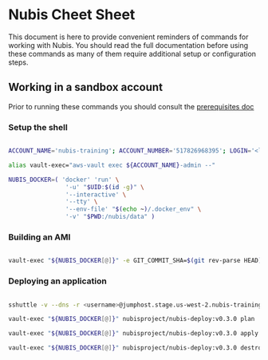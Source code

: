 
# Nubis Cheet Sheet

This document is here to provide convenient reminders of commands for working
with Nubis. You should read the full documentation before using these commands
as many of them require additional setup or configuration steps.

## Working in a sandbox account

Prior to running these commands you should consult the [prerequisites doc](https://github.com/nubisproject/nubis-docs/blob/develop/PREREQUISITES.md)

### Setup the shell

```bash

ACCOUNT_NAME='nubis-training'; ACCOUNT_NUMBER='517826968395'; LOGIN='<login>'

alias vault-exec="aws-vault exec ${ACCOUNT_NAME}-admin --"

NUBIS_DOCKER=( 'docker' 'run' \
                '-u' "$UID:$(id -g)" \
                '--interactive' \
                '--tty' \
                '--env-file' "$(echo ~)/.docker_env" \
                '-v' "$PWD:/nubis/data" )

```

### Building an AMI

```bash

vault-exec "${NUBIS_DOCKER[@]}" -e GIT_COMMIT_SHA=$(git rev-parse HEAD) nubisproject/nubis-builder:v0.4.0

```

### Deploying an application

```bash

sshuttle -v --dns -r <username>@jumphost.stage.us-west-2.nubis-training.nubis.allizom.org 10.164.19.0/24

vault-exec "${NUBIS_DOCKER[@]}" nubisproject/nubis-deploy:v0.3.0 plan

vault-exec "${NUBIS_DOCKER[@]}" nubisproject/nubis-deploy:v0.3.0 apply

vault-exec "${NUBIS_DOCKER[@]}" nubisproject/nubis-deploy:v0.3.0 destroy

```

